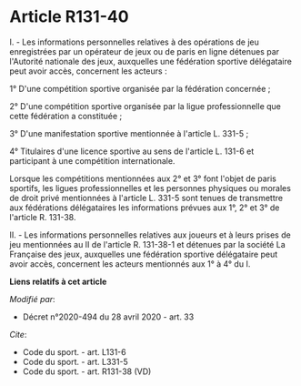 # Article R131-40

I. - Les informations personnelles relatives à des opérations de jeu enregistrées par un opérateur de jeux ou de paris en
ligne détenues par l'Autorité nationale des jeux, auxquelles une fédération sportive délégataire peut avoir accès, concernent
les acteurs :

1° D'une compétition sportive organisée par la fédération concernée ;

2° D'une compétition sportive organisée par la ligue professionnelle que cette fédération a constituée ;

3° D'une manifestation sportive mentionnée à l'article L. 331-5 ; 

4° Titulaires d'une licence sportive au sens de l'article L. 131-6 et participant à une compétition internationale.

Lorsque les compétitions mentionnées aux 2° et 3° font l'objet de paris sportifs, les ligues professionnelles et les
personnes physiques ou morales de droit privé mentionnées à l'article L. 331-5 sont tenues de transmettre aux fédérations
délégataires les informations prévues aux 1°, 2° et 3° de l'article R. 131-38.

II. - Les informations personnelles relatives aux joueurs et à leurs prises de jeu mentionnées au II de l'article R. 131-38-1
et détenues par la société La Française des jeux, auxquelles une fédération sportive délégataire peut avoir accès, concernent
les acteurs mentionnés aux 1° à 4° du I.

**Liens relatifs à cet article**

_Modifié par_:

  - Décret n°2020-494 du 28 avril 2020 - art. 33

_Cite_:

  - Code du sport. - art. L131-6
  - Code du sport. - art. L331-5
  - Code du sport. - art. R131-38 (VD)
